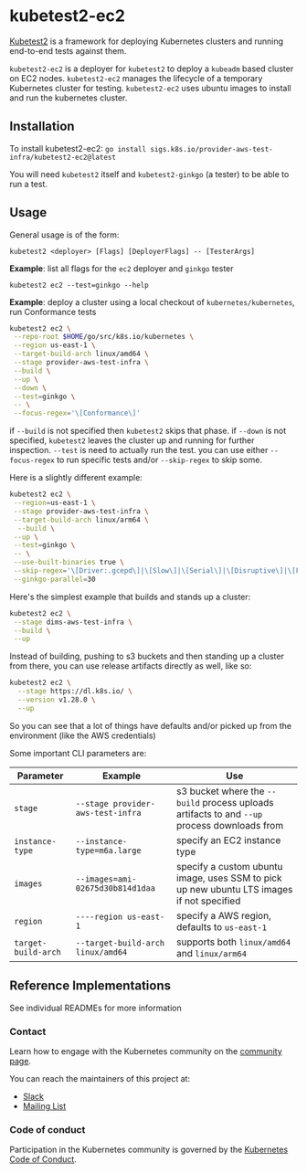 # kubetest2-ec2

[Kubetest2](https://github.com/kubernetes-sigs/kubetest2/blob/master/README.md#kubetest2) is a framework for 
deploying Kubernetes clusters and running end-to-end tests against them.

`kubetest2-ec2` is a deployer for `kubetest2` to deploy a `kubeadm` based cluster on EC2 nodes. `kubetest2-ec2`
manages the lifecycle of a temporary Kubernetes cluster for testing. `kubetest2-ec2` uses ubuntu images to install
and run the kubernetes cluster.

## Installation

To install kubetest2-ec2:
`go install sigs.k8s.io/provider-aws-test-infra/kubetest2-ec2@latest`

You will need `kubetest2` itself and `kubetest2-ginkgo` (a tester) to be able to run a test.

## Usage

General usage is of the form:
```
kubetest2 <deployer> [Flags] [DeployerFlags] -- [TesterArgs]
```

**Example**: list all flags for the `ec2` deployer and `ginkgo` tester
```
kubetest2 ec2 --test=ginkgo --help
```

**Example**: deploy a cluster using a local checkout of `kubernetes/kubernetes`, run Conformance tests

```bash
kubetest2 ec2 \
 --repo-root $HOME/go/src/k8s.io/kubernetes \
 --region us-east-1 \
 --target-build-arch linux/amd64 \
 --stage provider-aws-test-infra \
 --build \
 --up \
 --down \
 --test=ginkgo \
 -- \
 --focus-regex='\[Conformance\]'
```

if `--build` is not specified then `kubetest2` skips that phase. if `--down` is not specified, `kubetest2` leaves the
cluster up and running for further inspection. `--test` is need to actually run the test. you can use either
`--focus-regex` to run specific tests and/or `--skip-regex` to skip some.

Here is a slightly different example:

```bash
kubetest2 ec2 \
 --region=us-east-1 \
 --stage provider-aws-test-infra \
 --target-build-arch linux/arm64 \
  --build \
 --up \
 --test=ginkgo \
 -- \
 --use-built-binaries true \
 --skip-regex='\[Driver:.gcepd\]|\[Slow\]|\[Serial\]|\[Disruptive\]|\[Flaky\]|\[Feature:.+\]' \
 --ginkgo-parallel=30
```

Here's the simplest example that builds and stands up a cluster:

```bash
kubetest2 ec2 \
 --stage dims-aws-test-infra \
 --build \
 --up
```

Instead of building, pushing to s3 buckets and then standing up a cluster from there, you can use release
artifacts directly as well, like so:
```bash
kubetest2 ec2 \
  --stage https://dl.k8s.io/ \
  --version v1.28.0 \
  --up
```

So you can see that a lot of things have defaults and/or picked up from the environment (like the AWS credentials)

Some important CLI parameters are:

| Parameter       | Example      | Use                                                                                       |
|-----------------|--------------|-------------------------------------------------------------------------------------------|
| `stage` | `--stage provider-aws-test-infra` | s3 bucket where the `--build` process uploads artifacts to and `--up` process downloads from |
| `instance-type` | `--instance-type=m6a.large` | specify an EC2 instance type |
| `images`    | `--images=ami-02675d30b814d1daa` | specify a custom ubuntu image, uses SSM to pick up new ubuntu LTS images if not specified |
| `region`    | `----region us-east-1` | specify a AWS region, defaults to `us-east-1`                                             |
| `target-build-arch`  | `--target-build-arch linux/amd64` | supports both `linux/amd64` and `linux/arm64` |


## Reference Implementations

See individual READMEs for more information

### Contact

Learn how to engage with the Kubernetes community on the [community page](http://kubernetes.io/community/).

You can reach the maintainers of this project at:

- [Slack](https://kubernetes.slack.com/messages/sig-testing)
- [Mailing List](https://groups.google.com/forum/#!forum/kubernetes-sig-testing)

### Code of conduct

Participation in the Kubernetes community is governed by the [Kubernetes Code of Conduct](code-of-conduct.md).

<!-- links -->
[kubetest]: https://git.k8s.io/test-infra/kubetest